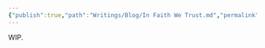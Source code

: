 ```yaml
---
{"publish":true,"path":"Writings/Blog/In Faith We Trust.md","permalink":"/writings/blog/in-faith-we-trust/","title":"In Faith We Trust","tags":["blog"]}
---
```



WIP.

<!--The best relationships in life will be based on trust and faith.-->
